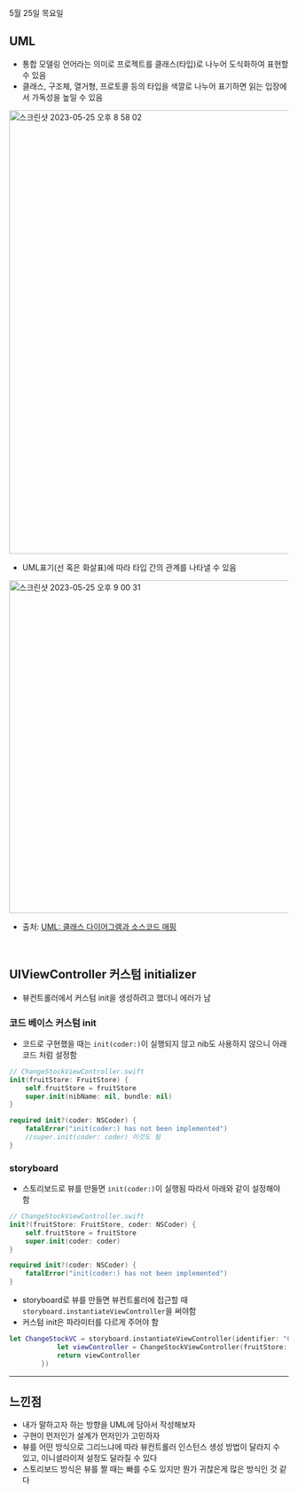 5월 25일 목요일

## UML
- 통합 모델링 언어라는 의미로 프로젝트를 클래스(타입)로 나누어 도식화하여 표현할 수 있음
- 클래스, 구조체, 열거형, 프로토콜 등의 타입을 색깔로 나누어 표기하면 읽는 입장에서 가독성을 높일 수 있음
<img width="800" alt="스크린샷 2023-05-25 오후 8 58 02" src="https://github.com/h-suo/TIL/assets/109963294/26ec6f7f-7c2a-46a7-a9dc-63b13f804a51">

</br>

- UML표기(선 혹은 화살표)에 따라 타입 간의 관계를 나타낼 수 있음
<img width="600" alt="스크린샷 2023-05-25 오후 9 00 31" src="https://github.com/h-suo/TIL/assets/109963294/020e849a-28a4-4fb2-b843-e2e7e07a05ff">

- 출처: [UML: 클래스 다이어그램과 소스코드 매핑](https://www.nextree.co.kr/p6753/)

</br>

## UIViewController 커스텀 initializer
- 뷰컨트롤러에서 커스텀 init을 생성하려고 했더니 에러가 남

### 코드 베이스 커스텀 init
- 코드로 구현했을 때는 `init(coder:)`이 실행되지 않고 nib도 사용하지 않으니 아래 코드 처럼 설정함 
```swift
// ChangeStockViewController.swift
init(fruitStore: FruitStore) {
    self.fruitStore = fruitStore
    super.init(nibName: nil, bundle: nil)
}

required init?(coder: NSCoder) {
    fatalError("init(coder:) has not been implemented")
    //super.init(coder: coder) 이것도 됨
}
```

### storyboard
- 스토리보드로 뷰를 만들면 `init(coder:)`이 실행됨 따라서 아래와 같이 설정해야 함
```swift
// ChangeStockViewController.swift
init?(fruitStore: FruitStore, coder: NSCoder) {
    self.fruitStore = fruitStore
    super.init(coder: coder)
}

required init?(coder: NSCoder) {
    fatalError("init(coder:) has not been implemented")
}
```

- storyboard로 뷰를 만들면 뷰컨트롤러에 접근할 때 `storyboard.instantiateViewController`을 써야함
- 커스텀 init은 파라미터를 다르게 주어야 함
```swift
let ChangeStockVC = storyboard.instantiateViewController(identifier: "ChangeStockViewControllerID", creator: { creater in
            let viewController = ChangeStockViewController(fruitStore: self.fruitStore, coder: creater)
            return viewController
        })
```

---
## 느낀점
- 내가 말하고자 하는 방향을 UML에 담아서 작성해보자
- 구현이 먼저인가 설계가 먼저인가 고민하자
- 뷰를 어떤 방식으로 그리느냐에 따라 뷰컨트롤러 인스턴스 생성 방법이 달라지 수 있고, 이니셜라이져 설정도 달라질 수 있다
- 스토리보드 방식은 뷰를 짤 때는 빠를 수도 있지만 뭔가 귀찮은게 많은 방식인 것 같다
